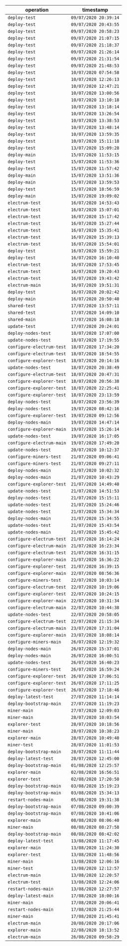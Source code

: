 operation | timestamp
--- | ---
`deploy-test` | `09/07/2020 20:39:14`
`deploy-test` | `09/07/2020 20:43:55`
`deploy-test` | `09/07/2020 20:58:23`
`deploy-test` | `09/07/2020 21:07:15`
`deploy-test` | `09/07/2020 21:18:37`
`deploy-test` | `09/07/2020 21:26:14`
`deploy-test` | `09/07/2020 21:31:54`
`deploy-test` | `09/07/2020 21:48:53`
`deploy-test` | `10/07/2020 07:54:58`
`deploy-test` | `10/07/2020 12:26:13`
`deploy-test` | `10/07/2020 12:47:21`
`deploy-test` | `10/07/2020 13:00:56`
`deploy-test` | `10/07/2020 13:10:18`
`deploy-test` | `10/07/2020 13:18:14`
`deploy-test` | `10/07/2020 13:26:54`
`deploy-test` | `10/07/2020 13:38:53`
`deploy-test` | `10/07/2020 13:48:14`
`deploy-test` | `10/07/2020 13:59:35`
`deploy-test` | `10/07/2020 15:11:18`
`deploy-test` | `13/07/2020 15:09:28`
`deploy-main` | `15/07/2020 11:53:15`
`deploy-test` | `15/07/2020 11:53:36`
`deploy-test` | `15/07/2020 11:57:42`
`deploy-main` | `15/07/2020 13:51:36`
`deploy-main` | `15/07/2020 13:59:53`
`deploy-test` | `15/07/2020 18:56:59`
`deploy-main` | `15/07/2020 19:09:02`
`electrum-test` | `16/07/2020 14:53:43`
`electrum-test` | `16/07/2020 15:07:01`
`electrum-test` | `16/07/2020 15:17:42`
`electrum-test` | `16/07/2020 15:27:44`
`electrum-test` | `16/07/2020 15:35:41`
`electrum-test` | `16/07/2020 15:39:13`
`electrum-test` | `16/07/2020 15:54:01`
`deploy-test` | `16/07/2020 15:59:21`
`deploy-test` | `16/07/2020 16:10:40`
`electrum-test` | `16/07/2020 17:53:45`
`electrum-test` | `16/07/2020 19:20:43`
`electrum-test` | `16/07/2020 19:43:42`
`electrum-main` | `16/07/2020 19:51:31`
`deploy-test` | `16/07/2020 20:02:42`
`deploy-main` | `16/07/2020 20:50:40`
`shared-test` | `17/07/2020 13:57:11`
`shared-test` | `17/07/2020 14:09:10`
`shared-main` | `17/07/2020 16:08:18`
`update-test` | `17/07/2020 20:24:01`
`deploy-nodes-test` | `18/07/2020 17:07:00`
`update-nodes-test` | `18/07/2020 17:19:55`
`configure-electrum-test` | `18/07/2020 17:34:20`
`configure-electrum-test` | `18/07/2020 18:54:55`
`configure-explorer-test` | `18/07/2020 20:14:16`
`update-nodes-test` | `18/07/2020 20:38:49`
`configure-electrum-test` | `18/07/2020 20:47:31`
`configure-explorer-test` | `18/07/2020 20:56:38`
`configure-explorer-test` | `18/07/2020 22:25:41`
`configure-explorer-test` | `18/07/2020 23:13:59`
`deploy-nodes-test` | `18/07/2020 23:56:39`
`deploy-nodes-test` | `19/07/2020 08:42:16`
`configure-explorer-test` | `19/07/2020 09:12:56`
`deploy-nodes-main` | `19/07/2020 14:47:14`
`configure-explorer-main` | `19/07/2020 15:26:14`
`update-nodes-test` | `19/07/2020 16:17:05`
`configure-electrum-main` | `19/07/2020 17:49:20`
`update-nodes-test` | `20/07/2020 10:12:37`
`configure-miners-test` | `21/07/2020 09:06:41`
`configure-miners-test` | `21/07/2020 09:27:11`
`deploy-nodes-main` | `21/07/2020 10:02:32`
`deploy-nodes-main` | `21/07/2020 10:43:29`
`configure-explorer-test` | `21/07/2020 14:49:40`
`update-nodes-test` | `21/07/2020 14:51:53`
`deploy-nodes-test` | `21/07/2020 15:15:11`
`update-nodes-test` | `21/07/2020 15:24:46`
`update-nodes-test` | `21/07/2020 15:34:34`
`deploy-nodes-main` | `21/07/2020 15:34:55`
`update-nodes-test` | `21/07/2020 15:43:54`
`update-nodes-main` | `21/07/2020 15:45:42`
`configure-electrum-test` | `21/07/2020 16:14:24`
`configure-electrum-main` | `21/07/2020 16:23:34`
`configure-electrum-test` | `21/07/2020 16:31:15`
`configure-explorer-main` | `21/07/2020 16:36:22`
`configure-explorer-test` | `21/07/2020 16:39:15`
`configure-explorer-main` | `22/07/2020 08:56:36`
`configure-miners-test` | `22/07/2020 10:03:14`
`configure-electrum-test` | `22/07/2020 10:19:06`
`configure-explorer-test` | `22/07/2020 10:24:15`
`configure-explorer-main` | `22/07/2020 10:31:34`
`configure-electrum-main` | `22/07/2020 10:44:38`
`update-nodes-test` | `22/07/2020 20:58:05`
`configure-electrum-test` | `22/07/2020 21:15:34`
`configure-electrum-main` | `23/07/2020 17:31:04`
`configure-explorer-main` | `23/07/2020 18:08:14`
`configure-miners-main` | `26/07/2020 12:19:32`
`deploy-nodes-main` | `26/07/2020 15:37:01`
`deploy-nodes-main` | `26/07/2020 16:00:51`
`update-nodes-test` | `26/07/2020 16:40:23`
`configure-miners-test` | `26/07/2020 16:59:24`
`configure-explorer-test` | `26/07/2020 17:06:51`
`configure-explorer-test` | `26/07/2020 17:11:25`
`configure-explorer-test` | `26/07/2020 17:18:46`
`deploy-latest-test` | `27/07/2020 11:14:14`
`deploy-bootstrap-main` | `27/07/2020 11:19:23`
`miner-main` | `27/07/2020 12:09:03`
`miner-main` | `28/07/2020 10:03:54`
`explorer-test` | `28/07/2020 10:18:56`
`miner-main` | `28/07/2020 10:38:23`
`explorer-main` | `28/07/2020 10:49:40`
`miner-test` | `28/07/2020 11:01:53`
`deploy-bootstrap-main` | `28/07/2020 11:11:44`
`deploy-latest-test` | `28/07/2020 12:45:00`
`deploy-bootstrap-main` | `01/08/2020 12:25:57`
`explorer-main` | `02/08/2020 16:56:51`
`explorer-test` | `02/08/2020 17:20:50`
`deploy-bootstrap-main` | `03/08/2020 15:19:23`
`deploy-bootstrap-main` | `03/08/2020 15:34:13`
`restart-nodes-main` | `05/08/2020 19:31:38`
`deploy-bootstrap-main` | `07/08/2020 09:00:39`
`deploy-bootstrap-main` | `07/08/2020 10:41:06`
`explorer-main` | `08/08/2020 08:06:40`
`miner-main` | `08/08/2020 08:27:58`
`deploy-bootstrap-main` | `08/08/2020 08:42:02`
`deploy-latest-test` | `13/08/2020 11:17:45`
`explorer-main` | `13/08/2020 11:24:30`
`explorer-test` | `13/08/2020 11:48:56`
`miner-main` | `13/08/2020 12:06:16`
`miner-test` | `13/08/2020 12:12:57`
`electrum-main` | `13/08/2020 12:20:57`
`electrum-test` | `13/08/2020 12:24:06`
`restart-nodes-main` | `13/08/2020 12:27:57`
`deploy-latest-main` | `17/08/2020 18:00:16`
`miner-main` | `17/08/2020 20:06:41`
`restart-nodes-main` | `17/08/2020 21:25:44`
`miner-main` | `17/08/2020 21:45:41`
`electrum-main` | `20/08/2020 20:17:06`
`explorer-main` | `22/08/2020 18:13:52`
`electrum-main` | `26/08/2020 09:58:29`
